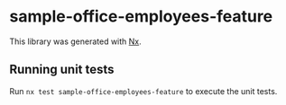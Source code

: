# sample-office-employees-feature

This library was generated with [Nx](https://nx.dev).

## Running unit tests

Run `nx test sample-office-employees-feature` to execute the unit tests.
